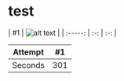 # test

| #1  | ![alt text](http://www.freepngimg.com/download/castle/8-2-castle-free-png-image.png) |
| :-----: | :-: | :-: |




| Attempt | #1  |
| :-----: | :-: | 
| Seconds | 301 | 
